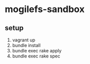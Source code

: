 mogilefs-sandbox
===

setup
---

1. vagrant up
1. bundle install
1. bundle exec rake apply
1. bundle exec rake spec
